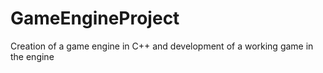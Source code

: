 # GameEngineProject
 Creation of a game engine in C++ and development of a working game in the engine
